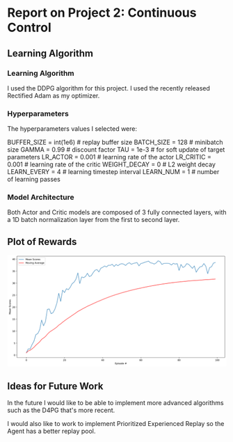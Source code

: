 [//]: # (Image References)

[image1]: https://raw.githubusercontent.com/fredericosantos/DRLN_ContinuousControl/master/Graph.png "Scores"

# Report on Project 2: Continuous Control

## Learning Algorithm

### Learning Algorithm

I used the DDPG algorithm for this project. I used the recently released Rectified Adam as my optimizer.

### Hyperparameters

The hyperparameters values I selected were:

BUFFER_SIZE = int(1e6)  # replay buffer size
BATCH_SIZE = 128        # minibatch size
GAMMA = 0.99            # discount factor
TAU = 1e-3              # for soft update of target parameters
LR_ACTOR = 0.001         # learning rate of the actor
LR_CRITIC = 0.001        # learning rate of the critic
WEIGHT_DECAY = 0        # L2 weight decay
LEARN_EVERY = 4        # learning timestep interval
LEARN_NUM = 1          # number of learning passes


### Model Architecture

Both Actor and Critic models are composed of 3 fully connected layers, with a 1D batch normalization layer from the first to second layer.

## Plot of Rewards

![Scores][image1]


## Ideas for Future Work

In the future I would like to be able to implement more advanced algorithms such as the D4PG that's more recent.

I would also like to work to implement Prioritized Experienced Replay so the Agent has a better replay pool.





